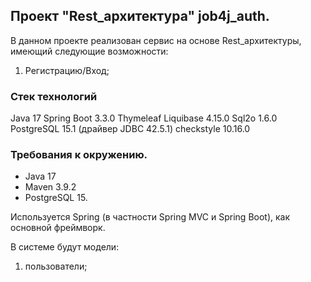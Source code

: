 ## Проект "Rest_архитектура" job4j_auth.

В данном проекте реализован сервис на основе Rest_архитектуры, имеющий следующие возможности:
1. Регистрацию/Вход;


### Стек технологий 
Java 17
Spring Boot 3.3.0
Thymeleaf 
Liquibase 4.15.0
Sql2o 1.6.0
PostgreSQL 15.1 (драйвер JDBC 42.5.1)
checkstyle 10.16.0

### Требования к окружению.
- Java 17
- Maven 3.9.2
- PostgreSQL 15.

Используется Spring (в частности Spring MVC и Spring Boot), как основной фреймворк.

В системе будут  модели: 
1. пользователи;
